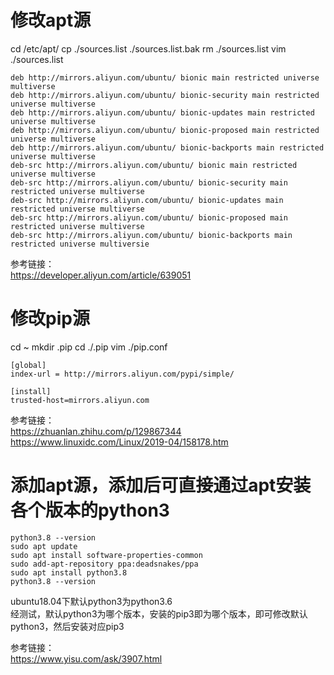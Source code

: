 # 修改apt源
cd /etc/apt/
cp ./sources.list ./sources.list.bak
rm ./sources.list
vim ./sources.list
```
deb http://mirrors.aliyun.com/ubuntu/ bionic main restricted universe multiverse
deb http://mirrors.aliyun.com/ubuntu/ bionic-security main restricted universe multiverse
deb http://mirrors.aliyun.com/ubuntu/ bionic-updates main restricted universe multiverse
deb http://mirrors.aliyun.com/ubuntu/ bionic-proposed main restricted universe multiverse
deb http://mirrors.aliyun.com/ubuntu/ bionic-backports main restricted universe multiverse
deb-src http://mirrors.aliyun.com/ubuntu/ bionic main restricted universe multiverse
deb-src http://mirrors.aliyun.com/ubuntu/ bionic-security main restricted universe multiverse
deb-src http://mirrors.aliyun.com/ubuntu/ bionic-updates main restricted universe multiverse
deb-src http://mirrors.aliyun.com/ubuntu/ bionic-proposed main restricted universe multiverse
deb-src http://mirrors.aliyun.com/ubuntu/ bionic-backports main restricted universe multiversie
```

参考链接：  
https://developer.aliyun.com/article/639051

# 修改pip源
cd ~
mkdir .pip
cd ./.pip
vim ./pip.conf
```
[global]
index-url = http://mirrors.aliyun.com/pypi/simple/

[install]
trusted-host=mirrors.aliyun.com
```

参考链接：  
https://zhuanlan.zhihu.com/p/129867344  
https://www.linuxidc.com/Linux/2019-04/158178.htm

# 添加apt源，添加后可直接通过apt安装各个版本的python3
```
python3.8 --version
sudo apt update
sudo apt install software-properties-common
sudo add-apt-repository ppa:deadsnakes/ppa
sudo apt install python3.8
python3.8 --version
```
ubuntu18.04下默认python3为python3.6  
经测试，默认python3为哪个版本，安装的pip3即为哪个版本，即可修改默认python3，然后安装对应pip3

参考链接：  
https://www.yisu.com/ask/3907.html
